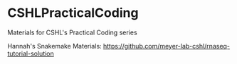 # CSHLPracticalCoding
Materials for CSHL's Practical Coding series


Hannah's Snakemake Materials:  https://github.com/meyer-lab-cshl/rnaseq-tutorial-solution
